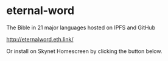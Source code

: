# eternal-word
The Bible in 21 major languages hosted on IPFS and GitHub

http://eternalword.eth.link/

Or install on Skynet Homescreen by clicking the button below.


